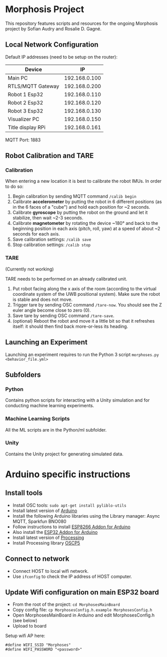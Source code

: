 # Morphosis Project

This repository features scripts and resources for the ongoing Morphosis project by Sofian Audry and Rosalie D. Gagné.

## Local Network Configuration

Default IP addresses (need to be setup on the router):

| Device            | IP            |
| ---- | --- |
| Main PC           | 192.168.0.100 |
| RTLS/MQTT Gateway | 192.168.0.200 |
| Robot 1 Esp32     | 192.168.0.110 |
| Robot 2 Esp32     | 192.168.0.120 |
| Robot 3 Esp32     | 192.168.0.130 |
| Visualizer PC     | 192.168.0.150 |
| Title display RPi | 192.168.0.161 |

MQTT Port: 1883

## Robot Calibration and TARE

### Calibration

When entering a new location it is best to calibrate the robot IMUs. In order to do so:
1. Begin calibration by sending MQTT command ```/calib begin```
2. Calibrate **accelerometer** by putting the robot in 6 different positions (as in the 6 faces of a "cube") and hold each position for ~2 seconds.
3. Calibrate **gyroscope** by putting the robot on the ground and let it stabilize, then wait ~2-3 seconds.
4. Calibrate **magnetometer** by rotating the device ~180° and back to the beginning position in each axis (pitch, roll, yaw) at a speed of about ~2 seconds for each axis.
5. Save calibration settings: ```/calib save```
6. Stop calibration settings: ```/calib stop```

### TARE

(Currently not working)

TARE needs to be performed on an already calibrated unit.
1. Put robot facing along the x axis of the room (according to the virtual coordinate system of the UWB positional system). Make sure the robot is stable and does not move.
2. Trigger tare by sending OSC command ```/tare-now```. You should see the Z euler angle become close to zero (0).
3. Save tare by sending OSC command ```/tare-save```.
4. (optional) Reboot the robot and move it a little bit so that it refreshes itself: it should then find back more-or-less its heading.

## Launching an Experiment

Launching an experiment requires to run the Python 3 script ```morphoses.py <behavior_file.yml>```


## Subfolders

### Python

Contains python scripts for interacting with a Unity simulation and for conducting machine learning
experiments.

### Machine Learning Scripts

All the ML scripts are in the Python/ml subfolder.

### Unity

Contains the Unity project for generating simulated data.

# Arduino specific instructions

## Install tools

- Install OSC tools: `sudo apt-get install pyliblo-utils`
- Install latest version of [Arduino](https://www.arduino.cc/en/Main/Software)
- Install the following Arduino libraries using the Library manager: Async MQTT, Sparkfun BNO080
- Follow instructions to install [ESP8266 Addon for Arduino](https://learn.sparkfun.com/tutorials/esp8266-thing-hookup-guide/installing-the-esp8266-arduino-addon)
- Also install the [ESP32 Addon for Arduino](https://randomnerdtutorials.com/installing-the-esp32-board-in-arduino-ide-windows-instructions/)
- Install latest version of [Processing](https://processing.org/download/)
- Install Processing library [OSCP5](http://www.sojamo.de/libraries/oscP5/)

## Connect to network

- Connect HOST to local wifi network.
- Use `ifconfig` to check the IP address of HOST computer.

## Update Wifi configuration on main ESP32 board

- From the root of the project: `cd MorphosesMainBoard`
- Copy config file: `cp MorphosesConfig.h.example MorphosesConfig.h`
- Open MorphosesMainBoard in Arduino and edit MorphosesConfig.h (see below)
- Upload to board

Setup wifi AP here:

```
#define WIFI_SSID "Morphoses"
#define WIFI_PASSWORD "<password>"
```

